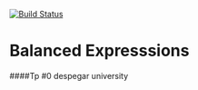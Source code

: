 [![Build Status](https://travis-ci.org/JuanchiRios/BalancedExpresssions.svg?branch=master)](https://travis-ci.org/JuanchiRios/BalancedExpresssions.svg?branch=master)

# Balanced Expresssions
####Tp #0 despegar university 
